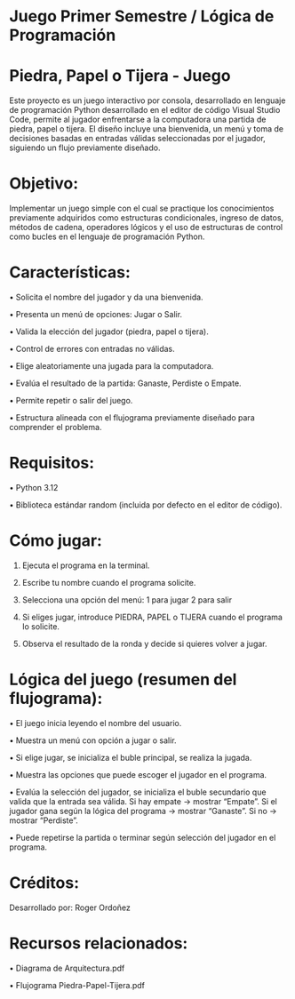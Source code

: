 # Juego Primer Semestre / Lógica de Programación

# Piedra, Papel o Tijera - Juego 

Este proyecto es un juego interactivo por consola, desarrollado en lenguaje de programación Python desarrollado en el editor de código Visual Studio Code, permite al jugador enfrentarse a la computadora una partida de piedra, papel o tijera. El diseño incluye una bienvenida, un menú y toma de decisiones basadas en entradas válidas seleccionadas por el jugador, siguiendo un flujo previamente diseñado.  

# Objetivo:
Implementar un juego simple con el cual se practique los conocimientos previamente adquiridos como estructuras condicionales, ingreso de datos, métodos de cadena, operadores lógicos y el uso de estructuras de control como bucles en el lenguaje de programación Python.

# Características:

• Solicita el nombre del jugador y da una bienvenida.

• Presenta un menú de opciones: Jugar o Salir.

• Valida la elección del jugador (piedra, papel o tijera).

• Control de errores con entradas no válidas.

• Elige aleatoriamente una jugada para la computadora.

• Evalúa el resultado de la partida: Ganaste, Perdiste o Empate.

• Permite repetir o salir del juego.

• Estructura alineada con el flujograma previamente diseñado para comprender el problema.

# Requisitos:

• Python 3.12

• Biblioteca estándar random (incluida por defecto en el editor de código).

# Cómo jugar:

1. Ejecuta el programa en la terminal.

2. Escribe tu nombre cuando el programa solicite.

3. Selecciona una opción del menú:
    1 para jugar
    2 para salir
		
4. Si eliges jugar, introduce PIEDRA, PAPEL o TIJERA cuando el programa lo solicite. 

5. Observa el resultado de la ronda y decide si quieres volver a jugar.

# Lógica del juego (resumen del flujograma):

• El juego inicia leyendo el nombre del usuario.

• Muestra un menú con opción a jugar o salir.

• Si elige jugar, se inicializa el buble principal, se realiza la jugada.

• Muestra las opciones que puede escoger el jugador en el programa.

• Evalúa la selección del jugador, se inicializa el buble secundario que valida que la entrada sea válida. 
    Si hay empate → mostrar “Empate”.
    Si el jugador gana según la lógica del programa → mostrar “Ganaste”.
    Si no → mostrar “Perdiste”.
		
• Puede repetirse la partida o terminar según selección del jugador en el programa.

# Créditos:

Desarrollado por: Roger Ordoñez

# Recursos relacionados:

• Diagrama de Arquitectura.pdf

• Flujograma Piedra-Papel-Tijera.pdf
